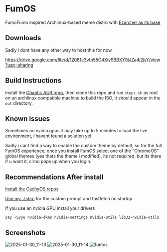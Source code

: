 # FumOS
FumoFumo inspired Archlinux-based meme distro with [Ezarcher as its base](https://sourceforge.net/projects/ezarch/)

## Downloads
Sadly i dont have any other way to host this for now

https://drive.google.com/file/d/12081c3vth55C4Xiv9BBXY9iJZa4j2jsY/view?usp=sharing

## Build Instructions
Install the [Chaotic AUR repo](https://aur.chaotic.cx/), then clone this repo and run ```steps.sh``` as root on an archlinux compatible machine to build the ISO, it should appear in the ```out``` directory.

## Known issues
Sometimes on nvidia gpus it may take up to 5 minutes to load the live environment, i havent found a solution yet

Sadly i cant find a way to enable the custom theme by default, so for the full FumOS experience, once you install FumOS select one of the "ChromeOS" global themes (yes thats the theme i modified), its not required, but its there if u want it, cirno pops up when you login.

## Recommendations After install
[Install the CachyOS repos](https://wiki.cachyos.org/features/optimized_repos/)

[Use my .zshrc](https://github.com/fumofumoenjoyer/dotfiles/blob/master/.zshrc) for the custom prompt and fastfetch on startup.

If you use an nvidia GPU install your drivers
```
yay -Syyu nvidia-dkms nvidia-settings nvidia-utils lib32-nvidia-utils
```

## Screenshots
![2025-01-30_11-13](https://github.com/user-attachments/assets/4d209653-9ebf-472f-910b-c964e8dc6d9d)
![2025-01-30_11-14](https://github.com/user-attachments/assets/2c8ef704-bce4-4a16-8b03-306a7f916936)
![fumos](https://github.com/user-attachments/assets/bbb5b250-2dfe-4cbb-874e-88d516d2adc2)
